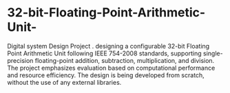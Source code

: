 # 32-bit-Floating-Point-Arithmetic-Unit-
Digital system Design Project .
designing a configurable 32-bit Floating Point Arithmetic Unit following IEEE 754-2008 standards, supporting single-precision floating-point addition, subtraction, multiplication, and division. The project emphasizes evaluation based on computational performance and resource efficiency. The design is being developed from scratch, without the use of any external libraries.
